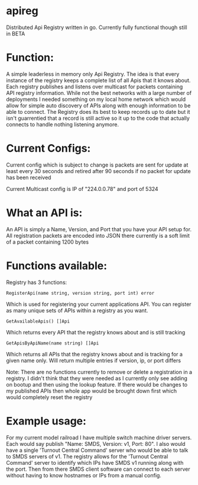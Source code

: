 # apireg
Distributed Api Registry written in go. Currently fully functional though still in BETA

# Function:
A simple leaderless in memory only Api Registry. The idea is that every instance of the registry keeps a complete list of all Apis that it knows about. Each registry publishes and listens over multicast for packets containing API registry information. While not the best networks with a large number of deployments I needed something on my local home network which would allow for simple auto discovery of APIs along with enough information to be able to connect. The Registry does its best to keep records up to date but it isn't guarrentied that a record is still active so it up to the code that actually connects to handle nothing listening anymore. 

# Current Configs:
Current config which is subject to change is packets are sent for update at least every 30 seconds and retired after 90 seconds if no packet for update has been received

Current Multicast config is IP of "224.0.0.78" and port of 5324

# What an API is:
An API is simply a Name, Version, and Port that you have your API setup for.
    All registration packets are encoded into JSON there currently is a soft limit of a packet containing 1200 bytes

# Functions available:
Registry has 3 functions:

    RegisterApi(name string, version string, port int) error

Which is used for registering your current applications API. You can register as many unique sets of APIs within a registry as you want.

    GetAvailableApis() []Api

Which returns every API that the registry knows about and is still tracking

    GetApisByApiName(name string) []Api

Which returns all APIs that the registry knows about and is tracking for a given name only. Will return multiple entries if version, ip, or port differs

Note: There are no functions currently to remove or delete a registration in a registry. I didn't think that they were needed as I currently only see adding on bootup and then using the lookup feature. If there would be changes to my published APIs then whole app would be brought down first which would completely reset the registry

# Example usage:
For my current model railroad I have multiple switch machine driver servers. Each would say publish "Name: SMDS, Version: v1, Port: 80". I also would have a single 'Turnout Central Command' server who would be able to talk to SMDS servers of v1. The registry allows for the 'Turnout Central Command' server to identify which IPs have SMDS v1 running along with the port. Then from there SMDS client software can connect to each server without having to know hostnames or IPs from a manual config.
